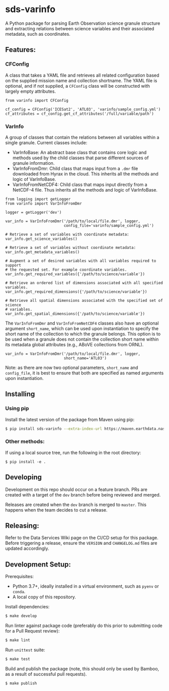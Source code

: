# sds-varinfo

A Python package for parsing Earth Observation science granule structure and
extracting relations between science variables and their associated metadata,
such as coordinates.

## Features:

### CFConfig

A class that takes a YAML file and retrieves all related configuration based on
the supplied mission name and collection shortname. The YAML file is optional,
and if not supplied, a `CFConfig` class will be constructed with largely empty
attributes.

```
from varinfo import CFConfig

cf_config = CFConfig('ICESat2', 'ATL03', 'varinfo/sample_config.yml')
cf_attributes = cf_config.get_cf_attributes('/full/variable/path')
```

### VarInfo

A group of classes that contain the relations between all variables within a
single granule. Current classes include:

* VarInfoBase: An abstract base class that contains core logic and methods used
  by the child classes that parse different sources of granule information.
* VarInfoFromDmr: Child class that maps input from a `.dmr` file downloaded
  from Hyrax in the cloud. This inherits all the methods and logic of
  VarInfoBase.
* VarInfoFromNetCDF4: Child class that maps input directly from a NetCDF-4
  file. Thus inherits all the methods and logic of VarInfoBase.

```
from logging import getLogger
from varinfo import VarInfoFromDmr

logger = getLogger('dev')

var_info = VarInfoFromDmr('/path/to/local/file.dmr', logger,
                          config_file='varinfo/sample_config.yml')

# Retrieve a set of variables with coordinate metadata:
var_info.get_science_variables()

# Retrieve a set of variables without coordinate metadata:
var_info.get_metadata_variables()

# Augment a set of desired variables with all variables required to support
# the requested set. For example coordinate variables.
var_info.get_required_variables({'/path/to/science/variable'})

# Retrieve an ordered list of dimensions associated with all specified variables.
var_info.get_required_dimensions({'/path/to/science/variable'})

# Retrieve all spatial dimensions associated with the specified set of science
# variables.
var_info.get_spatial_dimensions({'/path/to/science/variable'})
```

The `VarInfoFromDmr` and `VarInfoFromNetCDF4` classes also have an optional
argument `short_name`, which can be used upon instantiation to specify the
short name of the collection to which the granule belongs. This option is to be
used when a granule does not contain the collection short name within its
metadata global attributes (e.g., ABoVE collections from ORNL).

```
var_info = VarInfoFromDmr('/path/to/local/file.dmr', logger,
                          short_name='ATL03')
```

Note: as there are now two optional parameters, `short_name` and `config_file`,
it is best to ensure that both are specified as named arguments upon
instantiation.


## Installing

### Using pip

Install the latest version of the package from Maven using pip:

```bash
$ pip install sds-varinfo --extra-index-url https://maven.earthdata.nasa.gov/repository/python-repo/simple
```

### Other methods:

If using a local source tree, run the following in the root directory:

```
$ pip install -e .
```

## Developing

Development on this repo should occur on a feature branch. PRs are created with
a target of the `dev` branch before being reviewed and merged.

Releases are created when the `dev` branch is merged to `master`. This happens
when the team decides to cut a release.

## Releasing:

Refer to the Data Services Wiki page on the CI/CD setup for this package.
Before triggering a release, ensure the `VERSION` and `CHANGELOG.md` files are
updated accordingly.

## Development Setup:

Prerequisites:

  - Python 3.7+, ideally installed in a virtual environment, such as `pyenv` or
    `conda`.
  - A local copy of this repository.

Install dependencies:

```bash
$ make develop
```

Run linter against package code (preferably do this prior to submitting code
for a Pull Request review):

```bash
$ make lint
```

Run `unittest` suite:

```bash
$ make test
```

Build and publish the package (note, this should only be used by Bamboo, as a
result of successful pull requests).

```bash
$ make publish
```
